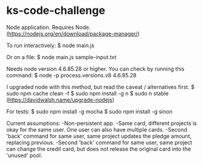 # ks-code-challenge

Node application. Requires Node.
(https://nodejs.org/en/download/package-manager/)

To run interactively:
$ node main.js

Or on a file:
$ node main.js sample-input.txt

Needs node version 4.6.85.28 or higher. You can check by running this command:
$ node -p process.versions.v8
4.6.85.28

I upgraded node with this method, but read the caveat / alternatives first.
$ sudo npm cache clean -f
$ sudo npm install -g n
$ sudo n stable
(https://davidwalsh.name/upgrade-nodejs)

For tests:
$ sudo npm install -g mocha
$ sudo npm install -g sinon

Current assumptions:
-Non-persistent app.
-Same card, different projects is okay for the same user. One user can also have multiple cards.
-Second 'back' command for same user, same project updates the pledge amount, replacing previous.
-Second 'back' command for same user, same project can change the credit card, but does not release the original card into the 'unused' pool.
